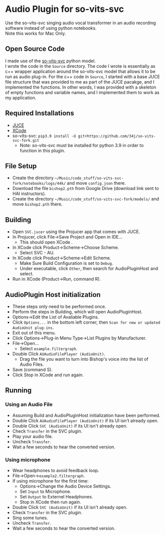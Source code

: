 # Audio Plugin for so-vits-svc

Use the so-vits-svc singing audio vocal transformer in an audio recording software instead of using python notebooks. <br>
Note this works for Mac Only.

## Open Source Code 
I made use of the [so-vits-svc](https://github.com/34j/so-vits-svc-fork.git) python model.<br>
I wrote the code in the `Source` directory. The code I wrote is essentially as c++ wrapper application around the so-vits-svc model that allows it to be run as audio plug-in. For the c++ code in `Source`, I started with a base JUCE file structure that was provided to me as part of the JUCE pacakge, and I implemented the functions. In other words, I was provided with a skeleton of empty functions and variable names, and I implemented them to work as my application.

## Required Installations
- [JUCE](https://juce.com/download/)
- [XCode](https://apps.apple.com/us/app/xcode/id497799835?mt=12)
- so-vits-svc: `pip3.9 install -U git+https://github.com/34j/so-vits-svc-fork.git`
    - Note: so-vits-svc must be installed for python 3.9 in order to function in this plugin.

## File Setup 
- Create the directory `~/Music/code_stuff/so-vits-svc-fork/notebooks/logs/44k/` and move `config.json` there.
- Download the file `bishop2.pth` from Google Drive (download link sent to HAI instructors).
- Create the directory `~/Music/code_stuff/so-vits-svc-fork/models/` and move `bishop2.pth` there.

## Building 
- Open `SVC.jucer` using the Projucer app that comes with JUCE.
- In Projucer, click File->Save Project and Open in IDE...
    - This should open XCode .
- In XCode click Product->Scheme->Choose Scheme.
    - Select SVC - AU.
- In XCode click Product->Scheme->Edit Scheme.
    - Make Sure Build Configuration is set to `Debug`.
    - Under executable, click `Other`, then search for AudioPluginHost and select.
- Run in XCode (Product->Run, command R).

## AudioPlugin Host initialization 
- These steps only need to be performed once.
- Perform the steps in Building, which will open AudioPluginHost.
- Options->Edit the List of Avaliable Plugins.
- Click `Options...` in the bottom left corner, then `Scan for new or updated AudioUnit plug-ins`.
- Exit out of this menu.
- Click Options->Plug-in Menu Type->List Plugins by Manufacturer.
- File->Open...
    - Select `example.filtergraph`.
- Double Click `AUAudioFilePlayer (AudioUnit)`.
    - Drag the file you want to turn into Bishop's voice into the list of Audio Files.
- Save (command S).
- Click Stop in XCode and run again.<br>

## Running
### Using an Audio File
- Assuming Build and AudioPluginHost initialization have been performed.
-  Double Click `AUAudioFilePlayer (AudioUnit)` if its UI isn't already open.
- Double Click `SVC (AudioUnit)` if its UI isn't already open.
- Check `Transfer` in the SVC plugin.
- Play your audio file.
- Uncheck `Transfer`.
- Wait a few seconds to hear the converted version. 
### Using microphone 
- Wear headphones to avoid feedback loop.
- File->Open->`example2.filtergraph`.
- If using microphone for the first time: 
    - Options->Change the Audio Device Settings.
    - Set `Input` to Microphone.
    - Set `Output` to Externel Headphones.
    - Stop in XCode then run again. 
- Double Click `SVC (AudioUnit)` if its UI isn't already open.
- Check `Transfer` in the SVC plugin.
- Sing some tunes.
- Uncheck `Transfer`.
- Wait a few seconds to hear the converted version.
